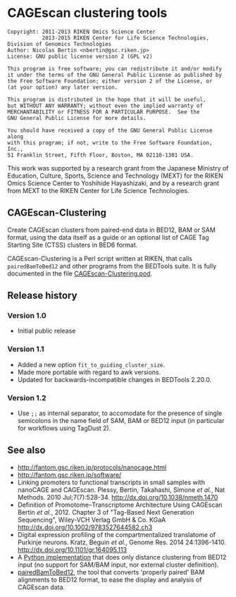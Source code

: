# CAGEscan clustering tools

    Copyright: 2011-2013 RIKEN Omics Science Center
               2013-2015 RIKEN Center for Life Science Technologies, Division of Genomics Technologies
    Author: Nicolas Bertin <nbertin@gsc.riken.jp>
    License: GNU public license version 2 (GPL v2)

    This program is free software; you can redistribute it and/or modify
    it under the terms of the GNU General Public License as published by
    the Free Software Foundation; either version 2 of the License, or
    (at your option) any later version.

    This program is distributed in the hope that it will be useful,
    but WITHOUT ANY WARRANTY; without even the implied warranty of
    MERCHANTABILITY or FITNESS FOR A PARTICULAR PURPOSE.  See the
    GNU General Public License for more details.

    You should have received a copy of the GNU General Public License along
    with this program; if not, write to the Free Software Foundation, Inc.,
    51 Franklin Street, Fifth Floor, Boston, MA 02110-1301 USA.

This work was supported by a research grant from the Japanese Ministry of
Education, Culture, Sports, Science and Technology (MEXT) for the RIKEN Omics
Science Center to Yoshihide Hayashizaki, and by a research grant from MEXT
to the RIKEN Center for Life Science Technologies.

## CAGEscan-Clustering

Create CAGEscan clusters from paired-end data in BED12, BAM or SAM format,
using the data itself as a guide or an optional list of CAGE Tag Starting Site
(CTSS) clusters in BED6 format.

CAGEscan-Clustering is a Perl script written at RIKEN, that calls
`pairedBamToBed12` and other programs from the BEDTools suite.  It is fully
documented in the file [CAGEscan-Clustering.pod](CAGEscan-Clustering.pod).

## Release history

### Version 1.0

 - Initial public release

### Version 1.1

 - Added a new option `fit_to_guiding_cluster_size`.
 - Made more portable with regard to awk versions.
 - Updated for backwards-incompatible changes in BEDTools 2.20.0.

### Version 1.2

 - Use `;;` as internal separator, to accomodate for the presence
   of single semicolons in the name field of SAM, BAM or BED12 input
   (in particular for workflows using TagDust 2).

## See also

 * http://fantom.gsc.riken.jp/protocols/nanocage.html
 * http://fantom.gsc.riken.jp/software/
 * Linking promoters to functional transcripts in small samples with nanoCAGE and CAGEscan.
   Plessy, Bertin, Takahashi, Simone _et al._, Nat Methods. 2010 Jul;7(7):528-34.
   http://dx.doi.org/10.1038/nmeth.1470
 * Definition of Promotome–Transcriptome Architecture Using CAGEscan
   Bertin _et al._, 2012.  Chapter 3 of "Tag-Based Next Generation Sequencing", Wiley-VCH Verlag GmbH & Co. KGaA
   http://dx.doi.org/10.1002/9783527644582.ch3
 * Digital expression profiling of the compartmentalized translatome of Purkinje neurons.
   Kratz, Beguin _et al._, Genome Res. 2014 24:1396-1410.
   http://dx.doi.org/10.1101/gr.164095.113
 * A [Python implementation](https://github.com/mmendez12/umicount/blob/master/umicount/cage_scan_clustering.py)
   that does only distance clustering from BED12 input (no support for SAM/BAM input, nor external
   cluster definition).
 * [pairedBamToBed12](https://github.com/Population-Transcriptomics/pairedBamToBed12), the tool that
   converts 'properly paired' BAM alignments to BED12 format, to ease the display
   and analysis of CAGEscan data.
